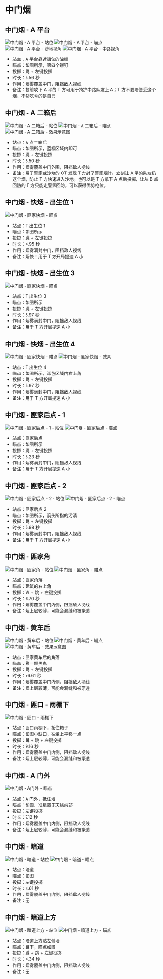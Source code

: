 # 中门烟

## 中门烟 - A 平台

![中门烟 - A 平台 - 站位](../../../../images/炙热沙城/中门烟-A平-站位.png)
![中门烟 - A 平台 - 瞄点](../../../../images/炙热沙城/中门烟-A平-瞄点.png)
![中门烟 - A 平台 - 沙地视角](../../../../images/炙热沙城/中门烟-A平-沙地视角.png)
![中门烟 - A 平台 - 中路视角](../../../../images/炙热沙城/中门烟-A平-中路视角.png)

- 站点：A 平台靠近狙位的油桶
- 瞄点：如图所示，第四个铆钉
- 投掷：跳 + 左键投掷
- 时长：5.56 秒
- 作用：烟雾覆盖中门，阻挡敌人视线
- 备注：提前攻下 A 平的 T 方可用于掩护中路队友上 A；T 方不要随便丢这个烟，不然吃亏的是自己

## 中门烟 - A 二箱后

![中门烟 - A 二箱后 - 站位](../../../../images/炙热沙城/中门烟-A二箱后-站位.png)
![中门烟 - A 二箱后 - 瞄点](../../../../images/炙热沙城/中门烟-A二箱后-瞄点.png)
![中门烟 - A 二箱后 - 效果示意图](../../../../images/炙热沙城/中门烟-A二箱后-效果.png)

- 站点：A 点二箱后
- 瞄点：如图所示，蓝框区域内即可
- 投掷：跳 + 左键投掷
- 时长：5.50 秒
- 作用：烟雾覆盖中门外围，阻挡敌人视线
- 备注：用于警家或沙地的 CT 发现 T 方封了警家烟时，立刻让 A 平的队友扔这个烟，防止 T 方快速进入沙地。也可以是 T 方拿下 A 点后投掷，让从 B 点回防的 T 方只能走警家回防，可以获得优势枪位。

## 中门烟 - 快烟 - 出生位 1

![中门烟 - 匪家快烟 - 瞄点](../../../../images/炙热沙城/中门烟-快烟-出生位1-瞄点.png)

- 站点：T 出生位 1
- 瞄点：如图所示
- 投掷：跳 + 左键投掷
- 时长：4.95 秒
- 作用：烟雾满封中门，阻挡敌人视线
- 备注：超快！用于 T 方开局提速 A 小

## 中门烟 - 快烟 - 出生位 3

![中门烟 - 匪家快烟 - 瞄点](../../../../images/炙热沙城/中门烟-快烟-出生位3-瞄点.png)

- 站点：T 出生位 3
- 瞄点：如图所示
- 投掷：跳 + 左键投掷
- 时长：5.97 秒
- 作用：烟雾满封中门，阻挡敌人视线
- 备注：用于 T 方开局提速 A 小

## 中门烟 - 快烟 - 出生位 4

![中门烟 - 匪家快烟 - 瞄点](../../../../images/炙热沙城/中门烟-快烟-出生位4-瞄点.png)
![中门烟 - 匪家快烟 - 效果](../../../../images/炙热沙城/中门烟-匪家快烟-效果.png)

- 站点：T 出生位 4
- 瞄点：如图所示，深色区域内右上角
- 投掷：跳 + 左键投掷
- 时长：5.97 秒
- 作用：烟雾满封中门，阻挡敌人视线
- 备注：用于 T 方开局提速 A 小

## 中门烟 - 匪家后点 - 1

![中门烟 - 匪家后点 - 1 - 站位](../../../../images/炙热沙城/站位-匪家后点1.png)
![中门烟 - 匪家后点 - 瞄点](../../../../images/炙热沙城/中门烟-匪家后点1-瞄点.png)

- 站点：匪家后点
- 瞄点：如图所示
- 投掷：跳 + 左键投掷
- 时长：5.23 秒
- 作用：烟雾满封中门，阻挡敌人视线
- 备注：用于 T 方开局提速 A 小

## 中门烟 - 匪家后点 - 2

![中门烟 - 匪家后点 - 2 - 站位](../../../../images/炙热沙城/站位-匪家后点2.png)
![中门烟 - 匪家后点 - 2 - 瞄点](../../../../images/炙热沙城/中门烟-匪家后点2-瞄点.png)

- 站点：匪家后点 2
- 瞄点：如图所示，箭头所指的污渍
- 投掷：跳 + 左键投掷
- 时长：5.98 秒
- 作用：烟雾满封中门，阻挡敌人视线
- 备注：用于 T 方开局提速 A 小

## 中门烟 - 匪家角

![中门烟 - 匪家角 - 站位](../../../../images/炙热沙城/站位-匪家角.png)
![中门烟 - 匪家角 - 瞄点](../../../../images/炙热沙城/中门烟-匪家角-瞄点.png)

- 站点：匪家角落
- 瞄点：建筑的右上角
- 投掷：W + 跳 + 左键投掷
- 时长：6.70 秒
- 作用：烟雾覆盖中门内侧，阻挡敌人视线
- 备注：烟上层较薄，可能会漏缝和被穿透

## 中门烟 - 黄车后

![中门烟 - 黄车后 - 站位](../../../../images/炙热沙城/站位-黄车后.png)
![中门烟 - 黄车后 - 瞄点](../../../../images/炙热沙城/中门烟-黄车后-瞄点.png)
![中门烟 - 黄车后 - 效果示意图](../../../../images/炙热沙城/中门烟-黄车后-效果.png)

- 站点：匪家黄车后的角落
- 瞄点：第一颗黑点
- 投掷：跳 + 左键投掷
- 时长：x6.61 秒
- 作用：烟雾覆盖中门内侧，阻挡敌人视线
- 备注：烟上层较薄，可能会漏缝和被穿透

## 中门烟 - 匪口 - 雨棚下

![中门烟 - 匪口 - 雨棚下](../../../../images/炙热沙城/中门烟-匪口-雨棚下-瞄点.png)

- 站点：匪口雨棚下，抵住箱子
- 瞄点：如图小缺口，往坐上平移一点
- 投掷：蹲 + 跳 + 左键投掷
- 时长：9.16 秒
- 作用：烟雾覆盖中门内侧，阻挡敌人视线
- 备注：烟上层较薄，可能会漏缝和被穿透

## 中门烟 - A 门外

![中门烟 - A门外 - 瞄点](../../../../images/炙热沙城/中门烟-A门外-瞄点.png)

- 站点：A 门外，抵住墙
- 瞄点：如图，准星置于天线尖部
- 投掷：左键投掷
- 时长：7.12 秒
- 作用：烟雾覆盖中门内侧，阻挡敌人视线
- 备注：烟上层较薄，可能会漏缝和被穿透

## 中门烟 - 暗道

![中门烟 - 暗道 - 站位](../../../../images/炙热沙城/站位-Xbox烟-暗道.png)
![中门烟 - 暗道 - 瞄点](../../../../images/炙热沙城/中门烟-暗道-瞄点.png)

- 站点：暗道
- 瞄点：如图
- 投掷：左键投掷
- 时长：4.61 秒
- 作用：烟雾覆盖中门内侧，阻挡敌人视线
- 备注：无

## 中门烟 - 暗道上方

![中门烟 - 暗道上方 - 站位](../../../../images/炙热沙城/站位-暗道上方.png)
![中门烟 - 暗道上方 - 瞄点](../../../../images/炙热沙城/中门烟-暗道上方-瞄点.png)

- 站点：暗道上方贴左侧墙
- 瞄点：蹲下，瞄点如图
- 投掷：蹲 + 跳 + 左键投掷
- 时长：4.34 秒
- 作用：烟雾覆盖中门内侧，阻挡敌人视线
- 备注：无
